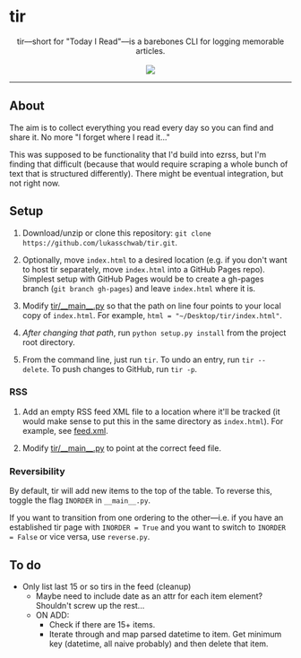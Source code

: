 # tir
<p align="center">
tir––short for "Today I Read"––is a barebones CLI for logging memorable articles.<br><br>
<img src="http://lukasschwab.github.io/img/reading.gif">
</p>

***

## About

The aim is to collect everything you read every day so you can find and share it. No more "I forget where I read it..."

This was supposed to be functionality that I'd build into ezrss, but I'm finding that difficult (because that would require scraping a whole bunch of text that is structured differently). There might be eventual integration, but not right now.

## Setup

1. Download/unzip or clone this repository: `git clone https://github.com/lukasschwab/tir.git`.

2. Optionally, move `index.html` to a desired location (e.g. if you don't want to host tir separately, move `index.html` into a GitHub Pages repo). Simplest setup with GitHub Pages would be to create a gh-pages branch (`git branch gh-pages`) and leave `index.html` where it is.

3. Modify [tir/\_\_main\_\_.py](https://github.com/lukasschwab/tir/blob/master/tir/__main__.py) so that the path on line four points to your local copy of `index.html`. For example, `html = "~/Desktop/tir/index.html"`.

4. *After changing that path*, run `python setup.py install` from the project root directory.

5. From the command line, just run `tir`. To undo an entry, run `tir --delete`. To push changes to GitHub, run `tir -p`.

### RSS

1. Add an empty RSS feed XML file to a location where it'll be tracked (it would make sense to put this in the same directory as `index.html`). For example, see [feed.xml](https://github.com/lukasschwab/tir/blob/feed/feed.xml).

2. Modify [tir/\_\_main\_\_.py](https://github.com/lukasschwab/tir/blob/master/tir/__main__.py) to point at the correct feed file.

### Reversibility

By default, tir will add new items to the top of the table. To reverse this, toggle the flag `INORDER` in `__main__.py`.

If you want to transition from one ordering to the other––i.e. if you have an established tir page with `INORDER = True` and you want to switch to `INORDER = False` or vice versa, use `reverse.py`.

## To do

+ Only list last 15 or so tirs in the feed (cleanup)
    + Maybe need to include date as an attr for each item element? Shouldn't screw up the rest...
    + ON ADD:
        + Check if there are 15+ items.
        + Iterate through and map parsed datetime to item. Get minimum key (datetime, all naive probably) and then delete that item.
